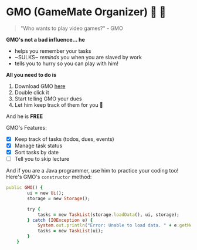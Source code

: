 # GMO (GameMate Organizer) 👾 🚀
> "Who wants to play video games?" - GMO

**GMO's not a bad influence... he**
- helps you remember your tasks
- ~SULKS~ _reminds_ you when you are slaved by work
- tells you to hurry so you can play with him!

**All you need to do is**
1. Download GMO [here](https://github.com/huekoh/ip)
2. Double click it
3. Start telling GMO your dues
4. Let him keep track of them for you 🤩

And he is **FREE**

GMO's Features:
- [X] Keep track of tasks (todos, dues, events)
- [X] Manage task status
- [X] Sort tasks by date
- [ ] Tell you to skip lecture

And if you are a Java programmer, use him to practice your coding too! Here's GMO's `constructor` method:
``` ruby
public GMO() {
        ui = new Ui();
        storage = new Storage();

        try {
            tasks = new TaskList(storage.loadData(), ui, storage);
        } catch (IOException e) {
            System.out.println("Error: Unable to load data. " + e.getMessage());
            tasks = new TaskList(ui);
        }
    }
```
